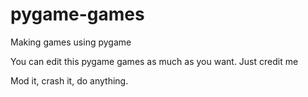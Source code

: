 # pygame-games
Making games using pygame

You can edit this pygame games as much as you want. Just credit me

Mod it, crash it, do anything.
